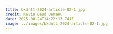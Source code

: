 ```yaml
---
title: bkdntt-2024-article-02-1.jpg
credit: Kevin Daud Oemanu
date: 2025-08-24T14:22:13.741Z
image: ../images/bkdntt-2024-article-02-1.jpg
---
```


